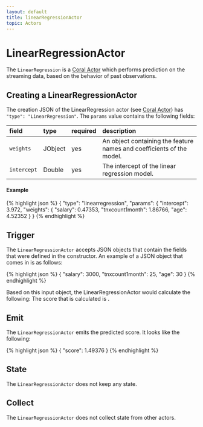 ```yaml
---
layout: default
title: linearRegressionActor
topic: Actors
---
```

<!--
   Licensed to the Apache Software Foundation (ASF) under one or more
   contributor license agreements.  See the NOTICE file distributed with
   this work for additional information regarding copyright ownership.
   The ASF licenses this file to You under the Apache License, Version 2.0
   (the "License"); you may not use this file except in compliance with
   the License.  You may obtain a copy of the License at

       http://www.apache.org/licenses/LICENSE-2.0

   Unless required by applicable law or agreed to in writing, software
   distributed under the License is distributed on an "AS IS" BASIS,
   WITHOUT WARRANTIES OR CONDITIONS OF ANY KIND, either express or implied.
   See the License for the specific language governing permissions and
   limitations under the License.
-->

# LinearRegressionActor
The `LinearRegression` is a [Coral Actor](https://github.com/coral-streaming/coral/wiki/Coral-Actors) which performs prediction on the streaming data, based on the behavior of past observations.

## Creating a LinearRegressionActor
The creation JSON of the LinearRegression actor (see [Coral Actor](https://github.com/coral-streaming/coral/wiki/Coral-Actors)) has `"type": "LinearRegression"`.
The `params` value contains the following fields:

field  | type | required | description
:----- | :---- | :--- | :------------
`weights` | JObject | yes | An object containing the feature names and coefficients of the model.
`intercept` | Double | yes | The intercept of the linear regression model.

#### Example
{% highlight json %}
{
  "type": "linearregression",
  "params": {
    "intercept": 3.972,
    "weights": {
      "salary": 0.47353,
      "tnxcount1month": 1.86766,
      "age": 4.52352
    }
}
{% endhighlight %}

## Trigger
The `LinearRegressionActor` accepts JSON objects that contain the fields that were defined in the constructor.
An example of a JSON object that comes in is as follows:

{% highlight json %}
{
  "salary": 3000,
  "tnxcount1month": 25,
  "age": 30
}
{% endhighlight %}

Based on this input object, the LinearRegressionActor would calculate the following:
The score that is calculated is .

## Emit
The `LinearRegressionActor` emits the predicted score. It looks like the following:

{% highlight json %}
{
   "score": 1.49376
}
{% endhighlight %}

## State
The `LinearRegressionActor` does not keep any state.

## Collect
The `LinearRegressionActor` does not collect state from other actors.

